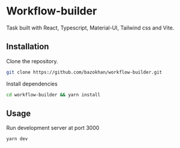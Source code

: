 # Workflow-builder

Task built with React, Typescript, Material-UI, Tailwind css and Vite.

## Installation

Clone the repository.

```bash
git clone https://github.com/bazokhan/workflow-builder.git
```

Install dependencies

```bash
cd workflow-builder && yarn install
```

## Usage

Run development server at port 3000

```bash
yarn dev
```
